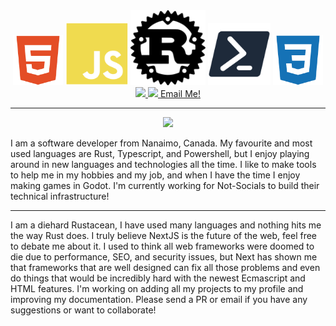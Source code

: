 <div id="header" align="center">
  <img src="https://github.com/devicons/devicon/blob/master/icons/html5/html5-plain.svg" title="HTML5" alt="HTML5" width="80" height="80">
  <img src="https://github.com/devicons/devicon/blob/master/icons/javascript/javascript-plain.svg" title="JS" alt="Javascript" width="100" height="100">
  <img src="https://github.com/devicons/devicon/blob/master/icons/rust/rust-original.svg" title="Rust" alt="Rust" width="120" height="120">
  <img src="https://github.com/devicons/devicon/blob/master/icons/powershell/powershell-plain.svg" title="PS" alt="Powershell" width="100" height="100">
  <img src="https://github.com/devicons/devicon/blob/master/icons/css3/css3-plain.svg" title="CCS3" alt="CCS3" width="80" height="80">
</div>

<div align="center">
  <a href="https://www.linkedin.com/in/michael-a-j-vitale/">
    <img src="https://img.shields.io/badge/LinkedIn-0077B5?style=for-the-badge&logo=linkedin&logoColor=white" />
  </a>
  <a href="https://leetcode.com/Rad_ish/">
    <img src="https://img.shields.io/badge/-LeetCode-FFA116?style=for-the-badge&logo=LeetCode&logoColor=black" />
  </a>
    <a href="mailto:michael@sortofrad.com">
    Email Me!
  </a>
</div>

---

<div align="center" markdown="1">
  <img src="https://github-readme-stats.vercel.app/api?username=SatelliteDish&show_icons=true&theme=tokyonight&title_color="00FFFFFF">
</div>

<p>
  I am a software developer from Nanaimo, Canada. My favourite and most used languages are Rust, Typescript, and Powershell, but I enjoy playing around in new languages and technologies all the time. I like to make tools to help me in my hobbies and my job, and when I have the time I enjoy making games in Godot. I'm currently working for Not-Socials to build their technical infrastructure!
</p>

---

<p>I am a diehard Rustacean, I have used many languages and nothing hits me the way Rust does. I truly believe NextJS is the future of the web, feel free to debate me about it. I used to think all web frameworks were doomed to die due to performance, SEO, and security issues, but Next has shown me that frameworks that are well designed can fix all those problems and even do things that would be incredibly hard with the newest Ecmascript and HTML features. I'm working on adding all my projects to my profile and improving my documentation. Please send a PR or email if you have any suggestions or want to collaborate!</p>
